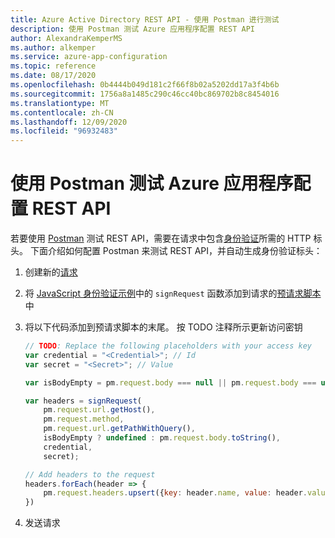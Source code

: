 ```yaml
---
title: Azure Active Directory REST API - 使用 Postman 进行测试
description: 使用 Postman 测试 Azure 应用程序配置 REST API
author: AlexandraKemperMS
ms.author: alkemper
ms.service: azure-app-configuration
ms.topic: reference
ms.date: 08/17/2020
ms.openlocfilehash: 0b4444b049d181c2f66f8b02a5202dd17a3f4b6b
ms.sourcegitcommit: 1756a8a1485c290c46cc40bc869702b8c8454016
ms.translationtype: MT
ms.contentlocale: zh-CN
ms.lasthandoff: 12/09/2020
ms.locfileid: "96932483"
---
```

# <a name="test-the-azure-app-configuration-rest-api-using-postman"></a>使用 Postman 测试 Azure 应用程序配置 REST API

若要使用 [Postman](https://www.getpostman.com/) 测试 REST API，需要在请求中包含[身份验证](./rest-api-authentication-hmac.md)所需的 HTTP 标头。 下面介绍如何配置 Postman 来测试 REST API，并自动生成身份验证标头：

1. 创建新的[请求](https://learning.getpostman.com/docs/postman/sending_api_requests/requests/)
1. 将 [JavaScript 身份验证示例](./rest-api-authentication-hmac.md#javascript)中的 `signRequest` 函数添加到请求的[预请求脚本](https://learning.getpostman.com/docs/postman/scripts/pre_request_scripts/)中
1. 将以下代码添加到预请求脚本的末尾。 按 TODO 注释所示更新访问密钥

    ```js
    // TODO: Replace the following placeholders with your access key
    var credential = "<Credential>"; // Id
    var secret = "<Secret>"; // Value

    var isBodyEmpty = pm.request.body === null || pm.request.body === undefined || pm.request.body.isEmpty();

    var headers = signRequest(
        pm.request.url.getHost(),
        pm.request.method,
        pm.request.url.getPathWithQuery(),
        isBodyEmpty ? undefined : pm.request.body.toString(),
        credential,
        secret);

    // Add headers to the request
    headers.forEach(header => {
        pm.request.headers.upsert({key: header.name, value: header.value});
    })
    ```

1. 发送请求
